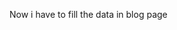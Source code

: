 <!-- Right now i have to create a connection and take the input and print in console  -->
<!-- Now lets add the blogs on blog page -->
Now i have to fill the data in blog page
